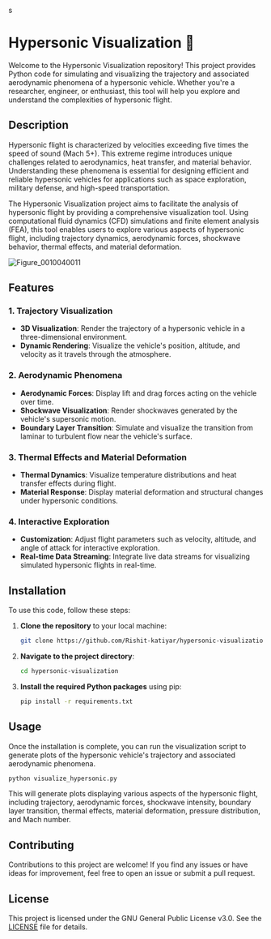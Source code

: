 


s





# Hypersonic Visualization 🚀

Welcome to the Hypersonic Visualization repository! This project provides Python code for simulating and visualizing the trajectory and associated aerodynamic phenomena of a hypersonic vehicle. Whether you're a researcher, engineer, or enthusiast, this tool will help you explore and understand the complexities of hypersonic flight.

## Description

Hypersonic flight is characterized by velocities exceeding five times the speed of sound (Mach 5+). This extreme regime introduces unique challenges related to aerodynamics, heat transfer, and material behavior. Understanding these phenomena is essential for designing efficient and reliable hypersonic vehicles for applications such as space exploration, military defense, and high-speed transportation.

The Hypersonic Visualization project aims to facilitate the analysis of hypersonic flight by providing a comprehensive visualization tool. Using computational fluid dynamics (CFD) simulations and finite element analysis (FEA), this tool enables users to explore various aspects of hypersonic flight, including trajectory dynamics, aerodynamic forces, shockwave behavior, thermal effects, and material deformation.

![Figure_0010040011](https://github.com/Rishit-katiyar/hypersonic-visualization/assets/167756997/744dce21-e3bb-467c-a89a-fa1f587f6371)

## Features

### 1. Trajectory Visualization

- **3D Visualization**: Render the trajectory of a hypersonic vehicle in a three-dimensional environment.
- **Dynamic Rendering**: Visualize the vehicle's position, altitude, and velocity as it travels through the atmosphere.

### 2. Aerodynamic Phenomena

- **Aerodynamic Forces**: Display lift and drag forces acting on the vehicle over time.
- **Shockwave Visualization**: Render shockwaves generated by the vehicle's supersonic motion.
- **Boundary Layer Transition**: Simulate and visualize the transition from laminar to turbulent flow near the vehicle's surface.

### 3. Thermal Effects and Material Deformation

- **Thermal Dynamics**: Visualize temperature distributions and heat transfer effects during flight.
- **Material Response**: Display material deformation and structural changes under hypersonic conditions.

### 4. Interactive Exploration

- **Customization**: Adjust flight parameters such as velocity, altitude, and angle of attack for interactive exploration.
- **Real-time Data Streaming**: Integrate live data streams for visualizing simulated hypersonic flights in real-time.

## Installation

To use this code, follow these steps:

1. **Clone the repository** to your local machine:

   ```bash
   git clone https://github.com/Rishit-katiyar/hypersonic-visualization.git
   ```

2. **Navigate to the project directory**:

   ```bash
   cd hypersonic-visualization
   ```

3. **Install the required Python packages** using pip:

   ```bash
   pip install -r requirements.txt
   ```

## Usage

Once the installation is complete, you can run the visualization script to generate plots of the hypersonic vehicle's trajectory and associated aerodynamic phenomena.

```bash
python visualize_hypersonic.py
```

This will generate plots displaying various aspects of the hypersonic flight, including trajectory, aerodynamic forces, shockwave intensity, boundary layer transition, thermal effects, material deformation, pressure distribution, and Mach number.

## Contributing

Contributions to this project are welcome! If you find any issues or have ideas for improvement, feel free to open an issue or submit a pull request.

## License

This project is licensed under the GNU General Public License v3.0. See the [LICENSE](LICENSE) file for details.

